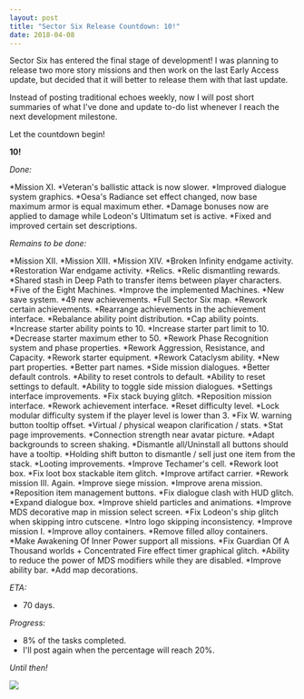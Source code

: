 ```yaml
---
layout: post
title: "Sector Six Release Countdown: 10!"
date: 2018-04-08
---
```


Sector Six has entered the final stage of development!
I was planning to release two more story missions and then work on the last Early Access update, but decided that it will better to release them with that last update.

Instead of posting traditional echoes weekly, now I will post short summaries of what I've done and update to-do list whenever I reach the next development milestone.

Let the countdown begin!

**10!**

*Done:*

*Mission XI.
*Veteran's ballistic attack is now slower.
*Improved dialogue system graphics.
*Oesa's Radiance set effect changed, now base maximum armor is equal maximum ether.
*Damage bonuses now are applied to damage while Lodeon's Ultimatum set is active.
*Fixed and improved certain set descriptions.

*Remains to be done:*

*Mission XII.
*Mission XIII.
*Mission XIV.
*Broken Infinity endgame activity.
*Restoration War endgame activity.
*Relics.
*Relic dismantling rewards.
*Shared stash in Deep Path to transfer items between player characters.
*Five of the Eight Machines.
*Improve the implemented Machines.
*New save system.
*49 new achievements.
*Full Sector Six map.
*Rework certain achievements.
*Rearrange achievements in the achievement interface.
*Rebalance ability point distribution.
*Cap ability points.
*Increase starter ability points to 10.
*Increase starter part limit to 10.
*Decrease starter maximum ether to 50.
*Rework Phase Recognition system and phase properties.
*Rework Aggression, Resistance, and Capacity.
*Rework starter equipment.
*Rework Cataclysm ability.
*New part properties.
*Better part names.
*Side mission dialogues.
*Better default controls.
*Ability to reset controls to default.
*Ability to reset settings to default.
*Ability to toggle side mission dialogues.
*Settings interface improvements.
*Fix stack buying glitch.
*Reposition mission interface.
*Rework achievement interface.
*Reset difficulty level.
*Lock modular difficulty system if the player level is lower than 3.
*Fix W. warning button tooltip offset.
*Virtual / physical weapon clarification / stats.
*Stat page improvements.
*Connection strength near avatar picture.
*Adapt backgrounds to screen shaking.
*Dismantle all/Uninstall all buttons should have a tooltip.
*Holding shift button to dismantle / sell just one item from the stack.
*Looting improvements.
*Improve Techamer's cell.
*Rework loot box.
*Fix loot box stackable item glitch.
*Improve artifact carrier.
*Rework mission III. Again.
*Improve siege mission.
*Improve arena mission.
*Reposition item management buttons.
*Fix dialogue clash with HUD glitch.
*Expand dialogue box.
*Improve shield particles and animations.
*Improve MDS decorative map in mission select screen.
*Fix Lodeon's ship glitch when skipping intro cutscene.
*Intro logo skipping inconsistency.
*Improve mission I.
*Improve alloy containers.
*Remove filled alloy containers.
*Make Awakening Of Inner Power support all missions.
*Fix Guardian Of A Thousand worlds + Concentrated Fire effect timer graphical glitch.
*Ability to reduce the power of MDS modifiers while they are disabled.
*Improve ability bar.
*Add map decorations.

*ETA:*

* 70 days.

*Progress:*

* 8% of the tasks completed.
* I'll post again when the percentage will reach 20%.

*Until then!*

![](https://github.com/Zuurix/Zuurix.github.io/blob/master/images/cd10/Light%202018-04-08.png?raw=true)
